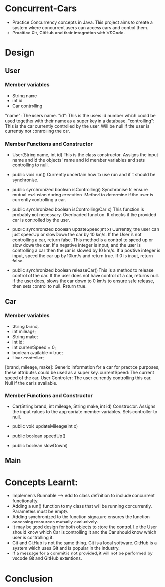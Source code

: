 # Concurrent-Cars
+ Practice Concurrency concepts in Java. This project aims to create a system where concurrent users can access cars and control them.
+ Pracitice Git, GitHub and their integration with VSCode.

# Design
## User
### Member variables
+ String name
+ int id
+ Car controlling

"name": The users name.
"id": This is the users id number which could be used together with their name as a super key in a database.
"controlling": This is the car currently controlled by the user. Will be null if the user is currently not controlling the car.

### Member Functions and Constructor
+ User(String name, int id)
This is the class constructor. Assigns the input name and id the objects' name and id member variables and sets controlling to null.

+ public void run()
Currently uncertain how to use run and if it should be synchronise.

+ public synchronized boolean isControlling()
Synchronise to ensure mutual exclusion during execution. Method to determine if the user is currently controlling a car.

+ public synchronized boolean isControlling(Car x)
This function is probably not necessary. Overloaded function. It checks if the provided car is controlled by the user.

+ public synchronized boolean updateSpeed(int x)
Currently, the user can just speedUp or slowDown the car by 10 km/s. If the User is not controlling a car, return false. This method is a control to speed up or slow down the car. If a negative integer is input, and the user is controlling a car then the car is slowed by 10 km/s. If a positive integer is input, speed the car up by 10km/s and return true. If 0 is input, return false. 

+ public synchronized boolean releaseCar()
This is a method to release control of the car. If the user does not have control of a car, returns null. If the user does, slows the car down to 0 km/s to ensure safe release, then sets control to null. Return true.

## Car 
### Member variables
+ String brand;
+ int mileage;
+ String make;
+ int id;
+ int currentSpeed = 0;
+ boolean available = true;
+ User controller;

[brand, mileage, make]: Generic information for a car for practice purposes, these attributes could be used as a super key.
currentSpeed: The current speed of the car.
User Controller: The user currently controlling this car. Null if the car is available.

### Member Functions and Constructor
+ Car(String brand, int mileage, String make, int id)
Constructor. Assigns the input values to the appropriate member variables. Sets controller to null.

+ public void updateMileage(int x)


+ public boolean speedUp()


+ public boolean slowDown()


## Main

# Concepts Learnt:
+ Implements Runnable --> Add to class definition to include concurrent functionality.
+ Adding a run() function to my class that will be running concurrently. Parameters must be empty.
+ Adding synchronized to the function signature ensures the function accessing resources mutually exclusively.
+ It may be good design for both objects to store the control. I.e the User should know which Car is controlling it and the Car should know which user is controlling it.
+ Git and GitHub is not the same thing. Git is a local software. GitHub is a system which uses Git and is popular in the industry.
+ If a message for a commit is not provided, it will not be performed by vscode Git and GitHub extentions. 

# Conclusion


